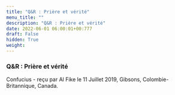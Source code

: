 ```yaml
---
title: "Q&R : Prière et vérité"
menu_title: ""
description: "Q&R : Prière et vérité"
date: 2022-06-01 06:00:01+00:777
draft: False
hidden: True
weight:
---
```

### Q&R : Prière et vérité

Confucius - reçu par Al Fike le 11 Juillet 2019, Gibsons, Colombie-Britannique, Canada.



